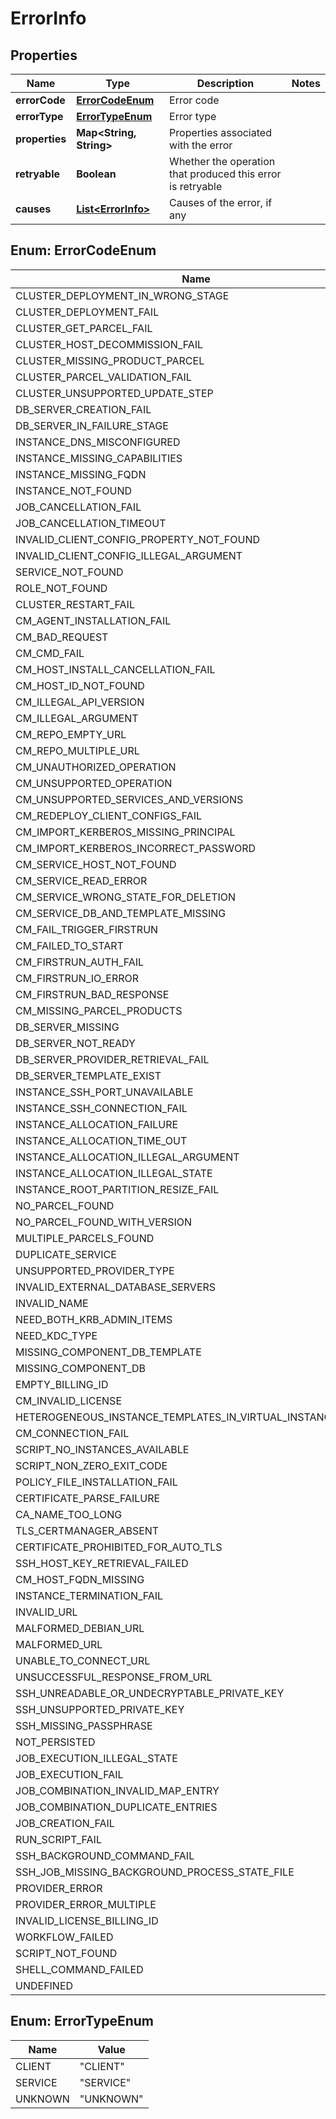 
# ErrorInfo

## Properties
Name | Type | Description | Notes
------------ | ------------- | ------------- | -------------
**errorCode** | [**ErrorCodeEnum**](#ErrorCodeEnum) | Error code | 
**errorType** | [**ErrorTypeEnum**](#ErrorTypeEnum) | Error type | 
**properties** | **Map&lt;String, String&gt;** | Properties associated with the error | 
**retryable** | **Boolean** | Whether the operation that produced this error is retryable | 
**causes** | [**List&lt;ErrorInfo&gt;**](ErrorInfo.md) | Causes of the error, if any | 


<a name="ErrorCodeEnum"></a>
## Enum: ErrorCodeEnum
Name | Value
---- | -----
CLUSTER_DEPLOYMENT_IN_WRONG_STAGE | &quot;CLUSTER_DEPLOYMENT_IN_WRONG_STAGE&quot;
CLUSTER_DEPLOYMENT_FAIL | &quot;CLUSTER_DEPLOYMENT_FAIL&quot;
CLUSTER_GET_PARCEL_FAIL | &quot;CLUSTER_GET_PARCEL_FAIL&quot;
CLUSTER_HOST_DECOMMISSION_FAIL | &quot;CLUSTER_HOST_DECOMMISSION_FAIL&quot;
CLUSTER_MISSING_PRODUCT_PARCEL | &quot;CLUSTER_MISSING_PRODUCT_PARCEL&quot;
CLUSTER_PARCEL_VALIDATION_FAIL | &quot;CLUSTER_PARCEL_VALIDATION_FAIL&quot;
CLUSTER_UNSUPPORTED_UPDATE_STEP | &quot;CLUSTER_UNSUPPORTED_UPDATE_STEP&quot;
DB_SERVER_CREATION_FAIL | &quot;DB_SERVER_CREATION_FAIL&quot;
DB_SERVER_IN_FAILURE_STAGE | &quot;DB_SERVER_IN_FAILURE_STAGE&quot;
INSTANCE_DNS_MISCONFIGURED | &quot;INSTANCE_DNS_MISCONFIGURED&quot;
INSTANCE_MISSING_CAPABILITIES | &quot;INSTANCE_MISSING_CAPABILITIES&quot;
INSTANCE_MISSING_FQDN | &quot;INSTANCE_MISSING_FQDN&quot;
INSTANCE_NOT_FOUND | &quot;INSTANCE_NOT_FOUND&quot;
JOB_CANCELLATION_FAIL | &quot;JOB_CANCELLATION_FAIL&quot;
JOB_CANCELLATION_TIMEOUT | &quot;JOB_CANCELLATION_TIMEOUT&quot;
INVALID_CLIENT_CONFIG_PROPERTY_NOT_FOUND | &quot;INVALID_CLIENT_CONFIG_PROPERTY_NOT_FOUND&quot;
INVALID_CLIENT_CONFIG_ILLEGAL_ARGUMENT | &quot;INVALID_CLIENT_CONFIG_ILLEGAL_ARGUMENT&quot;
SERVICE_NOT_FOUND | &quot;SERVICE_NOT_FOUND&quot;
ROLE_NOT_FOUND | &quot;ROLE_NOT_FOUND&quot;
CLUSTER_RESTART_FAIL | &quot;CLUSTER_RESTART_FAIL&quot;
CM_AGENT_INSTALLATION_FAIL | &quot;CM_AGENT_INSTALLATION_FAIL&quot;
CM_BAD_REQUEST | &quot;CM_BAD_REQUEST&quot;
CM_CMD_FAIL | &quot;CM_CMD_FAIL&quot;
CM_HOST_INSTALL_CANCELLATION_FAIL | &quot;CM_HOST_INSTALL_CANCELLATION_FAIL&quot;
CM_HOST_ID_NOT_FOUND | &quot;CM_HOST_ID_NOT_FOUND&quot;
CM_ILLEGAL_API_VERSION | &quot;CM_ILLEGAL_API_VERSION&quot;
CM_ILLEGAL_ARGUMENT | &quot;CM_ILLEGAL_ARGUMENT&quot;
CM_REPO_EMPTY_URL | &quot;CM_REPO_EMPTY_URL&quot;
CM_REPO_MULTIPLE_URL | &quot;CM_REPO_MULTIPLE_URL&quot;
CM_UNAUTHORIZED_OPERATION | &quot;CM_UNAUTHORIZED_OPERATION&quot;
CM_UNSUPPORTED_OPERATION | &quot;CM_UNSUPPORTED_OPERATION&quot;
CM_UNSUPPORTED_SERVICES_AND_VERSIONS | &quot;CM_UNSUPPORTED_SERVICES_AND_VERSIONS&quot;
CM_REDEPLOY_CLIENT_CONFIGS_FAIL | &quot;CM_REDEPLOY_CLIENT_CONFIGS_FAIL&quot;
CM_IMPORT_KERBEROS_MISSING_PRINCIPAL | &quot;CM_IMPORT_KERBEROS_MISSING_PRINCIPAL&quot;
CM_IMPORT_KERBEROS_INCORRECT_PASSWORD | &quot;CM_IMPORT_KERBEROS_INCORRECT_PASSWORD&quot;
CM_SERVICE_HOST_NOT_FOUND | &quot;CM_SERVICE_HOST_NOT_FOUND&quot;
CM_SERVICE_READ_ERROR | &quot;CM_SERVICE_READ_ERROR&quot;
CM_SERVICE_WRONG_STATE_FOR_DELETION | &quot;CM_SERVICE_WRONG_STATE_FOR_DELETION&quot;
CM_SERVICE_DB_AND_TEMPLATE_MISSING | &quot;CM_SERVICE_DB_AND_TEMPLATE_MISSING&quot;
CM_FAIL_TRIGGER_FIRSTRUN | &quot;CM_FAIL_TRIGGER_FIRSTRUN&quot;
CM_FAILED_TO_START | &quot;CM_FAILED_TO_START&quot;
CM_FIRSTRUN_AUTH_FAIL | &quot;CM_FIRSTRUN_AUTH_FAIL&quot;
CM_FIRSTRUN_IO_ERROR | &quot;CM_FIRSTRUN_IO_ERROR&quot;
CM_FIRSTRUN_BAD_RESPONSE | &quot;CM_FIRSTRUN_BAD_RESPONSE&quot;
CM_MISSING_PARCEL_PRODUCTS | &quot;CM_MISSING_PARCEL_PRODUCTS&quot;
DB_SERVER_MISSING | &quot;DB_SERVER_MISSING&quot;
DB_SERVER_NOT_READY | &quot;DB_SERVER_NOT_READY&quot;
DB_SERVER_PROVIDER_RETRIEVAL_FAIL | &quot;DB_SERVER_PROVIDER_RETRIEVAL_FAIL&quot;
DB_SERVER_TEMPLATE_EXIST | &quot;DB_SERVER_TEMPLATE_EXIST&quot;
INSTANCE_SSH_PORT_UNAVAILABLE | &quot;INSTANCE_SSH_PORT_UNAVAILABLE&quot;
INSTANCE_SSH_CONNECTION_FAIL | &quot;INSTANCE_SSH_CONNECTION_FAIL&quot;
INSTANCE_ALLOCATION_FAILURE | &quot;INSTANCE_ALLOCATION_FAILURE&quot;
INSTANCE_ALLOCATION_TIME_OUT | &quot;INSTANCE_ALLOCATION_TIME_OUT&quot;
INSTANCE_ALLOCATION_ILLEGAL_ARGUMENT | &quot;INSTANCE_ALLOCATION_ILLEGAL_ARGUMENT&quot;
INSTANCE_ALLOCATION_ILLEGAL_STATE | &quot;INSTANCE_ALLOCATION_ILLEGAL_STATE&quot;
INSTANCE_ROOT_PARTITION_RESIZE_FAIL | &quot;INSTANCE_ROOT_PARTITION_RESIZE_FAIL&quot;
NO_PARCEL_FOUND | &quot;NO_PARCEL_FOUND&quot;
NO_PARCEL_FOUND_WITH_VERSION | &quot;NO_PARCEL_FOUND_WITH_VERSION&quot;
MULTIPLE_PARCELS_FOUND | &quot;MULTIPLE_PARCELS_FOUND&quot;
DUPLICATE_SERVICE | &quot;DUPLICATE_SERVICE&quot;
UNSUPPORTED_PROVIDER_TYPE | &quot;UNSUPPORTED_PROVIDER_TYPE&quot;
INVALID_EXTERNAL_DATABASE_SERVERS | &quot;INVALID_EXTERNAL_DATABASE_SERVERS&quot;
INVALID_NAME | &quot;INVALID_NAME&quot;
NEED_BOTH_KRB_ADMIN_ITEMS | &quot;NEED_BOTH_KRB_ADMIN_ITEMS&quot;
NEED_KDC_TYPE | &quot;NEED_KDC_TYPE&quot;
MISSING_COMPONENT_DB_TEMPLATE | &quot;MISSING_COMPONENT_DB_TEMPLATE&quot;
MISSING_COMPONENT_DB | &quot;MISSING_COMPONENT_DB&quot;
EMPTY_BILLING_ID | &quot;EMPTY_BILLING_ID&quot;
CM_INVALID_LICENSE | &quot;CM_INVALID_LICENSE&quot;
HETEROGENEOUS_INSTANCE_TEMPLATES_IN_VIRTUAL_INSTANCE_GROUP | &quot;HETEROGENEOUS_INSTANCE_TEMPLATES_IN_VIRTUAL_INSTANCE_GROUP&quot;
CM_CONNECTION_FAIL | &quot;CM_CONNECTION_FAIL&quot;
SCRIPT_NO_INSTANCES_AVAILABLE | &quot;SCRIPT_NO_INSTANCES_AVAILABLE&quot;
SCRIPT_NON_ZERO_EXIT_CODE | &quot;SCRIPT_NON_ZERO_EXIT_CODE&quot;
POLICY_FILE_INSTALLATION_FAIL | &quot;POLICY_FILE_INSTALLATION_FAIL&quot;
CERTIFICATE_PARSE_FAILURE | &quot;CERTIFICATE_PARSE_FAILURE&quot;
CA_NAME_TOO_LONG | &quot;CA_NAME_TOO_LONG&quot;
TLS_CERTMANAGER_ABSENT | &quot;TLS_CERTMANAGER_ABSENT&quot;
CERTIFICATE_PROHIBITED_FOR_AUTO_TLS | &quot;CERTIFICATE_PROHIBITED_FOR_AUTO_TLS&quot;
SSH_HOST_KEY_RETRIEVAL_FAILED | &quot;SSH_HOST_KEY_RETRIEVAL_FAILED&quot;
CM_HOST_FQDN_MISSING | &quot;CM_HOST_FQDN_MISSING&quot;
INSTANCE_TERMINATION_FAIL | &quot;INSTANCE_TERMINATION_FAIL&quot;
INVALID_URL | &quot;INVALID_URL&quot;
MALFORMED_DEBIAN_URL | &quot;MALFORMED_DEBIAN_URL&quot;
MALFORMED_URL | &quot;MALFORMED_URL&quot;
UNABLE_TO_CONNECT_URL | &quot;UNABLE_TO_CONNECT_URL&quot;
UNSUCCESSFUL_RESPONSE_FROM_URL | &quot;UNSUCCESSFUL_RESPONSE_FROM_URL&quot;
SSH_UNREADABLE_OR_UNDECRYPTABLE_PRIVATE_KEY | &quot;SSH_UNREADABLE_OR_UNDECRYPTABLE_PRIVATE_KEY&quot;
SSH_UNSUPPORTED_PRIVATE_KEY | &quot;SSH_UNSUPPORTED_PRIVATE_KEY&quot;
SSH_MISSING_PASSPHRASE | &quot;SSH_MISSING_PASSPHRASE&quot;
NOT_PERSISTED | &quot;NOT_PERSISTED&quot;
JOB_EXECUTION_ILLEGAL_STATE | &quot;JOB_EXECUTION_ILLEGAL_STATE&quot;
JOB_EXECUTION_FAIL | &quot;JOB_EXECUTION_FAIL&quot;
JOB_COMBINATION_INVALID_MAP_ENTRY | &quot;JOB_COMBINATION_INVALID_MAP_ENTRY&quot;
JOB_COMBINATION_DUPLICATE_ENTRIES | &quot;JOB_COMBINATION_DUPLICATE_ENTRIES&quot;
JOB_CREATION_FAIL | &quot;JOB_CREATION_FAIL&quot;
RUN_SCRIPT_FAIL | &quot;RUN_SCRIPT_FAIL&quot;
SSH_BACKGROUND_COMMAND_FAIL | &quot;SSH_BACKGROUND_COMMAND_FAIL&quot;
SSH_JOB_MISSING_BACKGROUND_PROCESS_STATE_FILE | &quot;SSH_JOB_MISSING_BACKGROUND_PROCESS_STATE_FILE&quot;
PROVIDER_ERROR | &quot;PROVIDER_ERROR&quot;
PROVIDER_ERROR_MULTIPLE | &quot;PROVIDER_ERROR_MULTIPLE&quot;
INVALID_LICENSE_BILLING_ID | &quot;INVALID_LICENSE_BILLING_ID&quot;
WORKFLOW_FAILED | &quot;WORKFLOW_FAILED&quot;
SCRIPT_NOT_FOUND | &quot;SCRIPT_NOT_FOUND&quot;
SHELL_COMMAND_FAILED | &quot;SHELL_COMMAND_FAILED&quot;
UNDEFINED | &quot;UNDEFINED&quot;


<a name="ErrorTypeEnum"></a>
## Enum: ErrorTypeEnum
Name | Value
---- | -----
CLIENT | &quot;CLIENT&quot;
SERVICE | &quot;SERVICE&quot;
UNKNOWN | &quot;UNKNOWN&quot;



